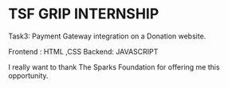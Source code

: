 # TSF GRIP INTERNSHIP

Task3: Payment Gateway integration on a Donation website.

Frontend : HTML ,CSS
Backend: JAVASCRIPT

I really want to thank The Sparks Foundation for offering me this opportunity.

